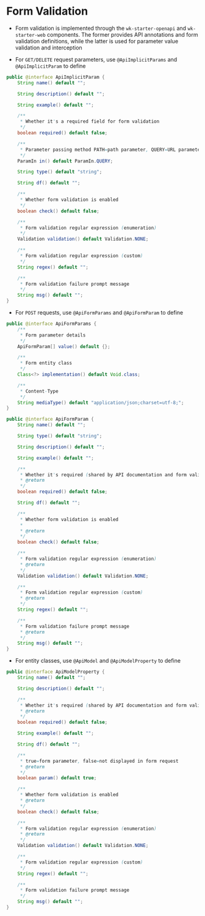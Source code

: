 # Form Validation

* Form validation is implemented through the `wk-starter-openapi` and `wk-starter-web` components. The former provides API annotations and form validation definitions, while the latter is used for parameter value validation and interception

* For `GET/DELETE` request parameters, use `@ApiImplicitParams` and `@ApiImplicitParam` to define

```java
public @interface ApiImplicitParam {
    String name() default "";

    String description() default "";

    String example() default "";

    /**
     * Whether it's a required field for form validation
     */
    boolean required() default false;

    /**
     * Parameter passing method PATH=path parameter, QUERY=URL parameter
     */ 
    ParamIn in() default ParamIn.QUERY;

    String type() default "string";

    String df() default "";

    /**
     * Whether form validation is enabled
     */
    boolean check() default false;

    /**
     * Form validation regular expression (enumeration)
     */
    Validation validation() default Validation.NONE;

    /**
     * Form validation regular expression (custom)
     */
    String regex() default "";

    /**
     * Form validation failure prompt message
     */
    String msg() default "";
}
```

* For `POST` requests, use `@ApiFormParams` and `@ApiFormParam` to define

```java
public @interface ApiFormParams {
    /**
     * Form parameter details
     */
    ApiFormParam[] value() default {};

    /**
     * Form entity class
     */
    Class<?> implementation() default Void.class;

    /**
     * Content-Type
     */
    String mediaType() default "application/json;charset=utf-8;";
}

```

```java
public @interface ApiFormParam {
    String name() default "";

    String type() default "string";

    String description() default "";

    String example() default "";

    /**
     * Whether it's required (shared by API documentation and form validation)
     * @return
     */
    boolean required() default false;

    String df() default "";

    /**
     * Whether form validation is enabled
     *
     * @return
     */
    boolean check() default false;

    /**
     * Form validation regular expression (enumeration)
     * @return
     */
    Validation validation() default Validation.NONE;

    /**
     * Form validation regular expression (custom)
     * @return
     */
    String regex() default "";

    /**
     * Form validation failure prompt message
     * @return
     */
    String msg() default "";
}

```

* For entity classes, use `@ApiModel` and `@ApiModelProperty` to define

```java
public @interface ApiModelProperty {
    String name() default "";

    String description() default "";

    /**
     * Whether it's required (shared by API documentation and form validation)
     * @return
     */
    boolean required() default false;

    String example() default "";

    String df() default "";

    /**
     * true=form parameter, false=not displayed in form request
     * @return
     */
    boolean param() default true;

    /**
     * Whether form validation is enabled
     * @return
     */
    boolean check() default false;

    /**
     * Form validation regular expression (enumeration)
     * @return
     */
    Validation validation() default Validation.NONE;

    /**
     * Form validation regular expression (custom)
     */
    String regex() default "";

    /**
     * Form validation failure prompt message
     */
    String msg() default "";
}

``` 